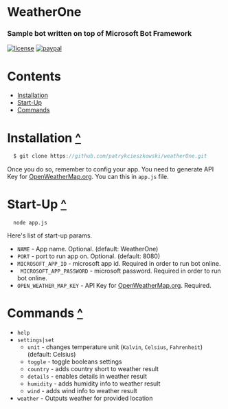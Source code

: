 # WeatherOne
### Sample bot written on top of Microsoft Bot Framework
[![license](https://img.shields.io/dub/l/vibe-d.svg)](https://github.com/patrykcieszkowski/weatherOne)
[![paypal](https://img.shields.io/badge/paypal-donate-yellow.svg)](https://www.paypal.com/cgi-bin/webscr?cmd=_s-xclick&hosted_button_id=Z75DMS8AVZY5Y)

# Contents
  - [Installation](#installation)
  - [Start-Up](#startup)
  - [Commands](#commands)

# Installation [^](#installation)
  ```js
    $ git clone https://github.com/patrykcieszkowski/weatherOne.git
  ```

  Once you do so, remember to config your app. You need to generate API Key for [OpenWeatherMap.org](http://openweathermap.org/). You can this in ` app.js ` file.

# Start-Up [^](#startup)
  ```
    node app.js
  ```

  Here's list of start-up params.
  
  - ` NAME ` - App name. Optional. (default: WeatherOne)
  - ` PORT ` - port to run app on. Optional. (default: 8080)
  - ` MICROSOFT_APP_ID ` - microsoft app id. Required in order to run bot online.
  - ` MICROSOFT_APP_PASSWORD` - microsoft password. Required in order to run bot online.
  - ` OPEN_WEATHER_MAP_KEY ` - API Key for [OpenWeatherMap.org](http://openweathermap.org/). Required.

# Commands [^](#commands)

  - ` help ` 
  - ` settings|set `
    * ` unit ` - changes temperature unit (` Kalvin `, ` Celsius `, ` Fahrenheit `) (default: Celsius)
    * ` toggle ` - toggle booleans settings
     * ` country ` - adds country short to weather result
     * ` details ` - enables details in weather result
     * ` humidity ` - adds humidity info to weather result
     * ` wind ` - adds wind info to weather result
  - ` weather ` - Outputs weather for provided location
    
